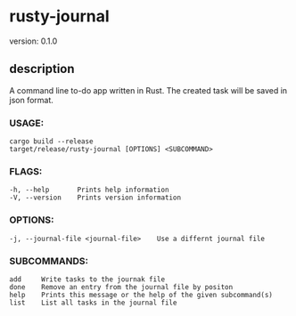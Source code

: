 # rusty-journal
version: 0.1.0
## description
A command line to-do app written in Rust.
The created task will be saved in json format.

### USAGE:
    cargo build --release
    target/release/rusty-journal [OPTIONS] <SUBCOMMAND>

### FLAGS:
    -h, --help       Prints help information
    -V, --version    Prints version information

### OPTIONS:
    -j, --journal-file <journal-file>    Use a differnt journal file

### SUBCOMMANDS:
    add     Write tasks to the journak file
    done    Remove an entry from the journal file by positon
    help    Prints this message or the help of the given subcommand(s)
    list    List all tasks in the journal file
